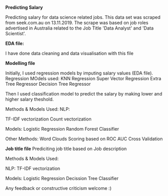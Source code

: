 **Predicting Salary**

Predicting salary for data science related jobs.
This data set was scraped from seek.com.au on 13.11.2019. The scrape was based on job roles advertised in Australia related to the Job Title 'Data Analyst' and 'Data Scientist'.

**EDA file:**

I have done data cleaning and data visualisation with this file

**Modelling file**

Initially, I used regression models by imputing salary values (EDA file). Regression MOdels used:
KNN Regression
Super Vector Regression
Extra Tree Regressor
Decision Tree Regressor

Then I used classification model to predict the salary by making lower and higher salary theshold. 

Methods & Models Used:
NLP:

TF-IDF vectorization
Count vectorization

Models:
Logistic Regression
Random Forest Classifier

Other Methods:
Word Clouds
Scoring based on ROC AUC
Cross Validation

**Job title file**
Prediciting job title based on Job description

Methods & Models Used:

NLP:
TF-IDF vectorization

Models:
Logistic Regression
Decission Tree Classifier

Any feedback or constructive criticism welcome :)
